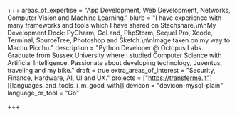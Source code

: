 +++
areas_of_expertise = "App Development, Web Development, Networks, Computer Vision and Machine Learning."
blurb = "I have experience with many frameworks and tools which I have shared on Stachshare.\n\nMy Development Dock: PyCharm, GoLand, PhpStorm, Sequel Pro, Xcode, Terminal, SourceTree, Photoshop and Sketch.\n\nImage taken on my way to Machu Picchu."
description = "Python Developer @ Octopus Labs. Graduate from Sussex University where I studied Computer Science with Artificial Intelligence. Passionate about developing technology, Juventus, traveling and my bike."
draft = true
extra_areas_of_interest = "Security, Finance, Hardware, AI, UI and UX."
projects = ["https://transferme.it"]
[[languages_and_tools_i_m_good_with]]
devicon = "devicon-mysql-plain"
language_or_tool = "Go"

+++
